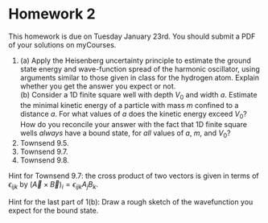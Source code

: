 # Homework 2

This homework is due on Tuesday January 23rd. You should submit a PDF of your solutions on myCourses.

1. (a) Apply the Heisenberg uncertainty principle to estimate the ground state energy and wave-function spread of the harmonic oscillator, using arguments similar to those given in class for the hydrogen atom. Explain whether you get the answer you expect or not.  
(b) Consider a 1D finite square well with depth $V_0$ and width $a$. Estimate the minimal kinetic energy of a particle with mass $m$ confined to a distance $a$. For what values of $a$ does the kinetic energy exceed $V_0$? How do you reconcile your answer with the fact that 1D finite square wells *always* have a bound state, for *all* values of $a$, $m$, and $V_0$?
2. Townsend 9.5.
3. Townsend 9.7.
4. Townsend 9.8.



Hint for Townsend 9.7: the cross product of two vectors is given in terms of $\epsilon_{ijk}$ by $(\vec{A}\times\vec{B})_i = \epsilon_{ijk} A_jB_k$.  

Hint for the last part of 1(b): Draw a rough sketch of the wavefunction you expect for the bound state.
